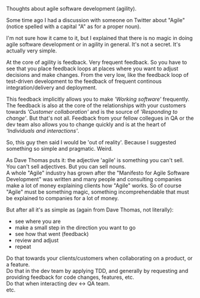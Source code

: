 Thoughts about agile software development (agility).

Some time ago I had a discussion with someone on Twitter about "Agile" (notice spelled with a capital "A" as for a proper noun).

I'm not sure how it came to it, but I explained that there is no magic in doing agile software development or in agility in general. It's not a secret. It's actually very simple.

At the core of agility is feedback. Very frequent feedback. So you have to see that you place feedback loops at places where you want to adjust decisions and make changes. From the very low, like the feedback loop of test-driven development to the feedback of frequent continous integration/delivery and deployment.

This feedback implicitly allows you to make *'Working software'* frequently. The feedback is also at the core of the relationships with your customers towards *'Customer collaboration'* and is the source of *'Responding to change'*. But that's not all. Feedback from your fellow collegues in QA or the dev team also allows you to change quickly and is at the heart of *'Individuals and interactions'*.

So, this guy then said I would be 'out of reality'. Because I suggested something so simple and pragmatic. Weird.

As Dave Thomas puts it: the adjective 'agile' is something you can't sell. You can't sell adjectives. But you can sell nouns.  
A whole "Agile" industry has grown after the "Manifesto for Agile Software Development" was written and many people and consulting companies make a lot of money explaining clients how "Agile" works. So of course "Agile" must be something magic, something incomprehendable that must be explained to companies for a lot of money.

But after all it's as simple as (again from Dave Thomas, not literally):  
- see where you are  
- make a small step in the direction you want to go  
- see how that went (feedback)  
- review and adjust  
- repeat

Do that towards your clients/customers when collaborating on a product, or a feature.  
Do that in the dev team by applying TDD, and generally by requesting and providing feedback for code changes, features, etc.  
Do that when interacting dev <-> QA team.  
etc.

